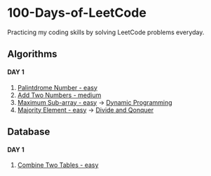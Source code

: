 # 100-Days-of-LeetCode

Practicing my coding skills by solving LeetCode problems everyday.

## Algorithms

#### DAY 1

1. [Palintdrome Number - easy](Algorithms/Palindrome-Number.cs)
2. [Add Two Numbers - medium](Algorithms/Add-Two-Numbers.cs)
3. [Maximum Sub-array - easy](Algorithms/Maximum-Sub-array.cs) -> [Dynamic Programming](https://www.geeksforgeeks.org/dynamic-programming/)
4. [Majority Element - easy](Algorithms/Majority-Element.cs)  -> [Divide and Qonquer](https://www.geeksforgeeks.org/divide-and-conquer-algorithm-introduction/)

## Database

#### DAY 1

1. [Combine Two Tables - easy](/Database/Combine-Two-Tables.sql)
